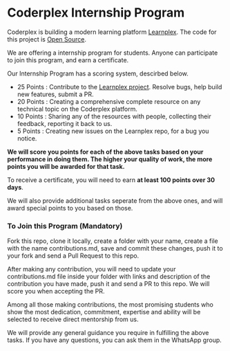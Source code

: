 # Coderplex Internship Program
Coderplex is building a modern learning platform [Learnplex](https://coderplex.in). The code for this project is [Open Source](https://github.com/coderplex/learnplex).

We are offering a internship program for students. Anyone can participate to join this program, and earn a certificate. 

Our Internship Program has a scoring system, descirbed below.
- 25 Points : Contribute to the [Learnplex project](https://github.com/coderplex/learnplex). Resolve bugs, help build new features, submit a PR. 
- 20 Points : Creating a comprehensive complete resource on any technical topic on the Coderplex platform. 
- 10 Points : Sharing any of the resources with people, collecting their feedback, reporting it back to us. 
- 5 Points : Creating new issues on the Learnplex repo, for a bug you notice.

**We will score you points for each of the above tasks based on your performance in doing them. The higher your quality of work, the more points you will be awarded for that task.**

To receive a certificate, you will need to earn **at least 100 points over 30 days**.

We will also provide additional tasks seperate from the above ones, and will award special points to you based on those. 

### To Join this Program (Mandatory)
Fork this repo, clone it locally, create a folder with your name, create a file with the name contributions.md, save and commit these changes, push it to your fork and send a Pull Request to this repo.  

After making any contribution, you will need to update your contributions.md file inside your folder with links and description of the contribution you have made, push it and send a PR to this repo. We will score you when accepting the PR. 

Among all those making contributions, the most promising students who show the most dedication, commitment, expertise and ability will be selected to receive direct mentorship from us. 

We will provide any general guidance you require in fulfilling the above tasks. If you have any questions, you can ask them in the WhatsApp group. 
